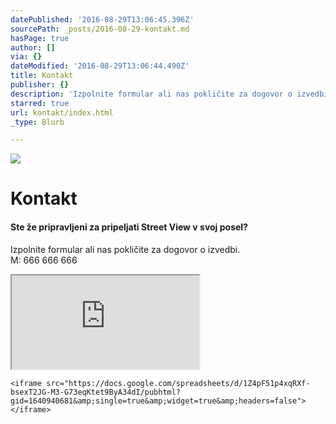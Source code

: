 ```yaml
---
datePublished: '2016-08-29T13:06:45.396Z'
sourcePath: _posts/2016-08-29-kontakt.md
hasPage: true
author: []
via: {}
dateModified: '2016-08-29T13:06:44.490Z'
title: Kontakt
publisher: {}
description: 'Izpolnite formular ali nas pokličite za dogovor o izvedbi. M: 666 666 666'
starred: true
url: kontakt/index.html
_type: Blurb

---
```

![](https://imgflo.herokuapp.com/graph/vahj1ThiexotieMo/e9d32cf503ea292eb926431fc539d0b8/croprotate.jpg?cropheight=1000&cropwidth=998&degrees=0&input=https%3A%2F%2Fthe-grid-user-content.s3-us-west-2.amazonaws.com%2Fd85d00ad-a419-4767-b882-1aa97e92fdbe.jpg&x=1&y=0)

# Kontakt

#### Ste že pripravljeni za pripeljati Street View v svoj posel?

Izpolnite formular ali nas pokličite za dogovor o izvedbi.  
M: 666 666 666

<iframe src="https://the-grid.github.io/ed-userhtml/?g=eJxFzrEOgjAUQNFfMQxuUCoVRQGjg0SNi3EwbkAfhYRK6XtG_HuJDo53OjduKptrmKAtE6cmMrhiTHYleqrrVAte2WmGxkIusQYgZJLxuzD7OTdi6C-3yi0QhuvsmLnnwM0WAfQnAop2720g5IGZZ1GTbjeqkQkPhR8JP1zyaa7NGpvHKCRkn_DtVyMV0L_rEQWLSZW3CE4as99r-gHqyT4Q" style=""></iframe>

    <iframe src="https://docs.google.com/spreadsheets/d/1Z4pF51p4xqRXf-bsexT2JG-M3-G73eqKtet9ByA34dI/pubhtml?gid=1640940681&amp;single=true&amp;widget=true&amp;headers=false"></iframe>